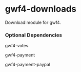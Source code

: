 # gwf4-downloads
Download module for gwf4.


### Optional Dependencies

gwf4-votes

gwf4-payment

gwf4-payment-paypal

